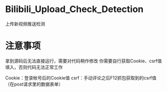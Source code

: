 # Bilibili_Upload_Check_Detection
上传新视频推送检测

# 注意事项
拿到源码后无法直接运行，需要对代码稍作修改
你需要自行获取Cookie、csrf值填入，否则代码无法正常工作

Cookie：登录帐号后的Cookie值
csrf：手动评论之后F12抓包获取到的csrf值（在post请求里的数据表单）
